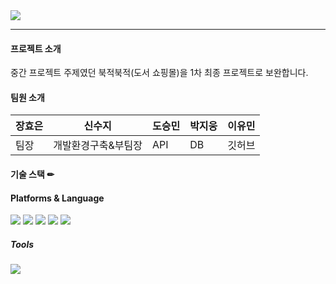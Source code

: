 <img src="https://capsule-render.vercel.app/api?type=waving&color=auto&height=200&section=header&text=ilggijang&fontSize=90" />


---


#### 프로젝트 소개
중간 프로젝트 주제였던 북적북적(도서 쇼핑몰)을 1차 최종 프로젝트로 보완합니다.


#### 팀원 소개
| 장효은 | 신수지 | 도승민 | 박지웅 | 이유민 |
| ------ | ------ | ------ | ------ |------ |
| 팀장 | 개발환경구축&부팀장  | API  | DB  | 깃허브  |


#### 기술 스택 ✏


#### Platforms & Language
<img src="https://img.shields.io/badge/javascript-F7DF1E?style=flat&logo=javascript&logoColor=white" />
<img src="https://img.shields.io/badge/HTML5-E34F26?style=flat&logo=HTML5&logoColor=white" />
<img src="https://img.shields.io/badge/CSS3-1572B6?style=flat&logo=CSS3&logoColor=white" />
<img src="https://img.shields.io/badge/Node.js-339933?style=flat&logo=Node.js&logoColor=white" />
<img src="https://img.shields.io/badge/vue.js-4FC08D?style=flat&logo=vue.js&logoColor=white" />


##### Tools
<img src="https://img.shields.io/badge/VisualStudioCode-007ACC?style=flat&logo=VisualStudioCode&logoColor=white" />

